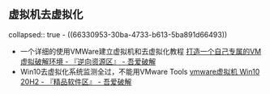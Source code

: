 ## 虚拟机去虚拟化
collapsed:: true
	- ((66330953-30ba-4733-b613-5ba891d66493))
- 一个详细的使用VMWare建立虚拟机和去虚拟化教程 [打造一个自己专属的VM虚拟破解环境 - 『逆向资源区』 - 吾爱破解](https://www.52pojie.cn/thread-1670426-1-1.html)
- Win10去虚拟化系统监测全过，不能用VMware Tools [vmware虚拟机 Win10 20H2 - 『精品软件区』 - 吾爱破解](https://www.52pojie.cn/thread-1775914-1-1.html)